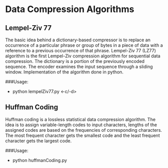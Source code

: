 # Data Compression Algorithms

## Lempel-Ziv 77
The basic idea behind a dictionary-based compressor is to replace an occurrence of a particular phrase or group of bytes in a piece of data with a reference to a previous occurrence of that phrase. Lempel-Ziv 77 (LZ77) algorithm is the first Lempel-Ziv compression algorithm for sequential data compression. The dictionary is a portion of the previously encoded sequence. The encoder examines the input sequence through a sliding window. Implementation of the algorithm done in python. 

###Usage: 
* python lempelZiv77.py <-c/-d> <file> 

## Huffman Coding
Huffman coding is a lossless statistical data compression algorithm. The idea is to assign variable-length codes to input characters, lengths of the assigned codes are based on the frequencies of corresponding characters. The most frequent character gets the smallest code and the least frequent character gets the largest code.

###Usage: 
* python huffmanCoding.py <file to be compressed>

